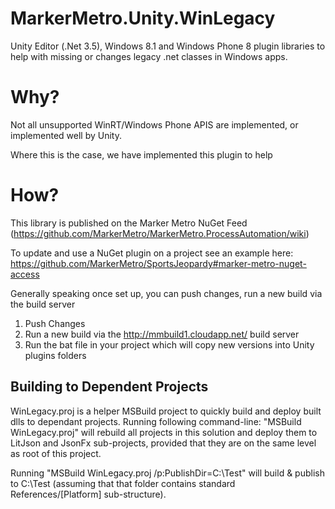 MarkerMetro.Unity.WinLegacy
================================

Unity Editor (.Net 3.5), Windows 8.1 and Windows Phone 8 plugin libraries to help with missing or changes legacy .net classes in Windows apps. 

Why?
================================
Not all unsupported WinRT/Windows Phone APIS are implemented, or implemented well by Unity. 

Where this is the case, we have implemented this plugin to help

How?
================================
This library is published on the Marker Metro NuGet Feed (https://github.com/MarkerMetro/MarkerMetro.ProcessAutomation/wiki)

To update and use a NuGet plugin on a project see an example here:
https://github.com/MarkerMetro/SportsJeopardy#marker-metro-nuget-access

Generally speaking once set up, you can push changes, run a new build via the build server

1. Push Changes
2. Run a new build via the http://mmbuild1.cloudapp.net/ build server
3. Run the bat file in your project which will copy new versions into Unity plugins folders

## Building to Dependent Projects

WinLegacy.proj is a helper MSBuild project to quickly build and deploy built dlls to dependant projects.
Running following command-line: "MSBuild WinLegacy.proj" will rebuild all projects in this solution and deploy them to LitJson and JsonFx
sub-projects, provided that they are on the same level as root of this project.

Running "MSBuild WinLegacy.proj /p:PublishDir=C:\Test" will build & publish to C:\Test (assuming that that folder contains standard
References/[Platform] sub-structure). 

